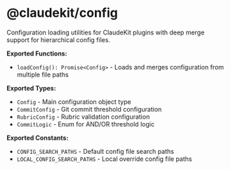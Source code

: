 @claudekit/config
===

Configuration loading utilities for ClaudeKit plugins with deep merge support for hierarchical config files.

**Exported Functions:**

- `loadConfig(): Promise<Config>` - Loads and merges configuration from multiple file paths

**Exported Types:**

- `Config` - Main configuration object type
- `CommitConfig` - Git commit threshold configuration
- `RubricConfig` - Rubric validation configuration
- `CommitLogic` - Enum for AND/OR threshold logic

**Exported Constants:**

- `CONFIG_SEARCH_PATHS` - Default config file search paths
- `LOCAL_CONFIG_SEARCH_PATHS` - Local override config file paths
